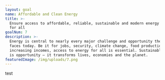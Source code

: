 ```yaml
---
layout: goal
name: Affordable and Clean Energy
title: >-
  Ensure access to affordable, reliable, sustainable and modern energy
  for all
goalNum: 7
description: >-
  Energy is central to nearly every major challenge and opportunity the world
  faces today. Be it for jobs, security, climate change, food production or
  increasing incomes, access to energy for all is essential. Sustainable energy
  is opportunity – it transforms lives, economies and the planet.
featuredImage: /img/uploads/7.png
---
```

test
